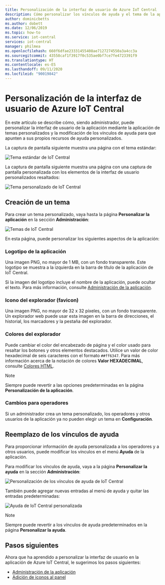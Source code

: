 ```yaml
---
title: Personalización de la interfaz de usuario de Azure IoT Central | Microsoft Docs
description: Cómo personalizar los vínculos de ayuda y el tema de la aplicación de Azure IoT Central
author: dominicbetts
ms.author: dobett
ms.date: 12/06/2019
ms.topic: how-to
ms.service: iot-central
services: iot-central
manager: philmea
ms.openlocfilehash: 660f6dfae23331455408ae7127274550a3a4cc3a
ms.sourcegitcommit: 43558caf1f3917f0c535ae0bf7ce7fe4723391f9
ms.translationtype: HT
ms.contentlocale: es-ES
ms.lasthandoff: 09/11/2020
ms.locfileid: "90019842"
---
```

# <a name="customize-the-azure-iot-central-ui"></a>Personalización de la interfaz de usuario de Azure IoT Central

En este artículo se describe cómo, siendo administrador, puede personalizar la interfaz de usuario de la aplicación mediante la aplicación de temas personalizados y la modificación de los vínculos de ayuda para que apunten a sus propios recursos de ayuda personalizados. 

La captura de pantalla siguiente muestra una página con el tema estándar:

![Tema estándar de IoT Central](./media/howto-customize-ui/standard-ui.png)

La captura de pantalla siguiente muestra una página con una captura de pantalla personalizada con los elementos de la interfaz de usuario personalizados resaltados:

![Tema personalizado de IoT Central](./media/howto-customize-ui/themed-ui.png)

## <a name="create-theme"></a>Creación de un tema

Para crear un tema personalizado, vaya hasta la página **Personalizar la aplicación** en la sección **Administración**:

![Temas de IoT Central](./media/howto-customize-ui/themes.png)

En esta página, puede personalizar los siguientes aspectos de la aplicación:

### <a name="application-logo"></a>Logotipo de la aplicación

Una imagen PNG, no mayor de 1 MB, con un fondo transparente. Este logotipo se muestra a la izquierda en la barra de título de la aplicación de IoT Central.

Si la imagen del logotipo incluye el nombre de la aplicación, puede ocultar el texto. Para más información, consulte [Administración de la aplicación](howto-administer.md#change-application-name-and-url).

### <a name="browser-icon-favicon"></a>Icono del explorador (favicon)

Una imagen PNG, no mayor de 32 x 32 píxeles, con un fondo transparente. Un explorador web puede usar esta imagen en la barra de direcciones, el historial, los marcadores y la pestaña del explorador.

### <a name="browser-colors"></a>Colores del explorador

Puede cambiar el color del encabezado de página y el color usado para resaltar los botones y otros elementos destacados. Utilice un valor de color hexadecimal de seis caracteres con el formato `##ff6347`. Para más información acerca de la notación de colores **Valor HEXADECIMAL**, consulte [Colores HTML](https://www.w3schools.com/html/html_colors.asp).

> [!NOTE]
> Siempre puede revertir a las opciones predeterminadas en la página **Personalización de la aplicación**.

### <a name="changes-for-operators"></a>Cambios para operadores

Si un administrador crea un tema personalizado, los operadores y otros usuarios de la aplicación ya no pueden elegir un tema en **Configuración**.

## <a name="replace-help-links"></a>Reemplazo de los vínculos de ayuda

Para proporcionar información de ayuda personalizada a los operadores y a otros usuarios, puede modificar los vínculos en el menú **Ayuda** de la aplicación.

Para modificar los vínculos de ayuda, vaya a la página **Personalizar la ayuda** en la sección **Administración**:

![Personalización de los vínculos de ayuda de IoT Central](./media/howto-customize-ui/help-links.png)

También puede agregar nuevas entradas al menú de ayuda y quitar las entradas predeterminadas:

![Ayuda de IoT Central personalizada](./media/howto-customize-ui/custom-help.png)

> [!NOTE]
> Siempre puede revertir a los vínculos de ayuda predeterminados en la página **Personalizar la ayuda**.

## <a name="next-steps"></a>Pasos siguientes

Ahora que ha aprendido a personalizar la interfaz de usuario en la aplicación de Azure IoT Central, le sugerimos los pasos siguientes:

- [Administración de la aplicación](./howto-administer.md)
- [Adición de iconos al panel](howto-add-tiles-to-your-dashboard.md)